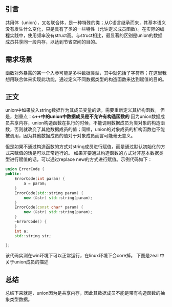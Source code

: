 ## 引言

共用体（union），又名联合体，是一种特殊的类；从C语言继承而来，其基本语义没有发生什么变化，只是具有了类的一些特性（允许定义成员函数）。在实际的编程实践中，使用频率没有struct高。与struct相比，最显著的区别是union的数据成员共享同一段内存，以达到节省空间的目的。

## 需求场景

函数对外暴露的某一个入参可能是多种数据类型，其中就包括了字符串；在这里我想用联合体来实现此功能，通过定义不同数据类型的构造函数来达到赋值的目的。

## 正文

union中如果放入string数据作为其成员变量的话，需要重新定义其析构函数。
但是，划重点：**c++中的union中数据成员是不允许有构造函数的**
因为union数据成员共享内存，union构造函数在执行的时候，不能调用数据成员为类对象的构造函数，否则就改变了其他数据成员的值；同样，union的对象成员的析构函数也不能被调用，因为其他数据成员的值对于对象成员而言可能毫无意义。

但是如果不通过构造函数的方式对string成员进行赋值，而是通过默认初始化的方式来赋值的话是可以正常运行的。
如果非要通过构造函数的方式对非基本数据类型进行赋值的话，可以通过replace new的方式进行赋值。示例代码如下：

```c++
union ErrorCode {
public:
	ErrorCode(int param) {
		a = param;
	}
	ErrorCode(std::string param) {
		new (&str) std::string(param);
	}
	ErrorCode(const char* param) {
		new (&str) std::string(param);
	}
	~ErrorCode() {
	}
	int a;
	std::string str;

};
```


该代码实测在win环境下可以正常运行，在linux环境下会core掉。
下图是zeal 中关于union成员的描述

## 总结

总结下来就是，union因为是共享内存，因此其数据成员不能是带有构造函数的抽象类型数据。